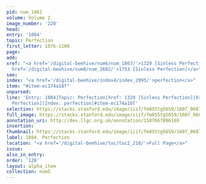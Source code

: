 ```yaml
---
pid: num_1461
volume: Volume 2
image_number: '220'
head:
entry: '1084'
topic: Perfection
first_letter: 1076-1100
page:
add:
xref: "<a href='/digital-beehive/num6/num_1867/'>1329 [Sinless Perfection]</a>|<a
  href='/digital-beehive/num8/num_2682/'>1753 [Sinless Perfection]</a>"
see:
index: "<a href='/digital-beehive/index4/index_2995/'>perfection</a>"
item: "#item-ec174a18f"
unparsed:
line: 'Entry: 1084|Topic: Perfection|Xref: 1329 [Sinless Perfection]|Xref: 1753 [Sinless
  Perfection]|Index: perfection|#item-ec174a18f'
selection: https://stacks.stanford.edu/image/iiif/fm855tg5659/1607_0687/854,3176,2820,1025/full/0/default.jpg
full_image: https://stacks.stanford.edu/image/iiif/fm855tg5659/1607_0687/full/full/0/default.jpg
annotation_uri: http://dev.llgc.org.uk/annotation/1587667096169
insertion:
thumbnail: https://stacks.stanford.edu/image/iiif/fm855tg5659/1607_0687/854,3176,600,180/250,/0/default.jpg
label: 1084. Perfection
location: "<a href='/digital-beehive/toc/toc2_210/'>Full Page</a>"
issue:
also_in_entry:
order: '128'
layout: alpha_item
collection: num5
---
```


